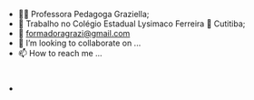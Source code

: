 - 👩‍🏫 Professora  Pedagoga Graziella;
- 🏫 Trabalho no Colégio Estadual Lysimaco Ferreira  🌆 Cutitiba;
- 📧 formadoragrazi@gmail.com
- 💞️ I’m looking to collaborate on ...
- 📫 How to reach me ...
- #
<!---
professoragrazi/professoragrazi is a ✨ special ✨ repository because its `README.md` (this file) appears on your GitHub profile.
You can click the Preview link to take a look at your changes.
--->
